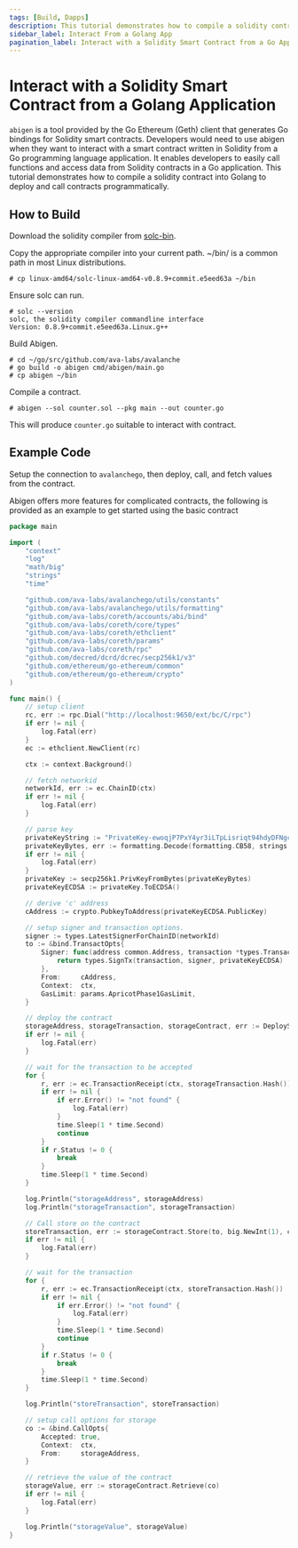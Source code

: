 ```yaml
---
tags: [Build, Dapps]
description: This tutorial demonstrates how to compile a solidity contract into Golang to deploy and call contracts programmatically.
sidebar_label: Interact From a Golang App
pagination_label: Interact with a Solidity Smart Contract from a Go Application
---
```

# Interact with a Solidity Smart Contract from a Golang Application

`abigen` is a tool provided by the Go Ethereum (Geth) client that generates Go bindings for 
Solidity smart contracts. Developers would need to use abigen when they want to interact with a 
smart contract written in Solidity from a Go programming language application. It enables developers
to easily call functions and access data from Solidity contracts in a Go application. This tutorial 
demonstrates how to compile a solidity contract into Golang to deploy and call contracts 
programmatically.

## How to Build

Download the solidity compiler from [solc-bin](https://github.com/ethereum/solc-bin).

Copy the appropriate compiler into your current path. ~/bin/ is a common path in most Linux distributions.

```shell
# cp linux-amd64/solc-linux-amd64-v0.8.9+commit.e5eed63a ~/bin
```

Ensure solc can run.

```shell
# solc --version
solc, the solidity compiler commandline interface
Version: 0.8.9+commit.e5eed63a.Linux.g++
```

Build Abigen.

```shell
# cd ~/go/src/github.com/ava-labs/avalanche
# go build -o abigen cmd/abigen/main.go
# cp abigen ~/bin
```

Compile a contract.

```shell
# abigen --sol counter.sol --pkg main --out counter.go
```

This will produce `counter.go` suitable to interact with contract.

## Example Code

Setup the connection to `avalanchego`, then deploy, call, and fetch values from the contract.

Abigen offers more features for complicated contracts, the following is provided
as an example to get started using the basic contract

```go
package main

import (
	"context"
	"log"
	"math/big"
	"strings"
	"time"

	"github.com/ava-labs/avalanchego/utils/constants"
	"github.com/ava-labs/avalanchego/utils/formatting"
	"github.com/ava-labs/coreth/accounts/abi/bind"
	"github.com/ava-labs/coreth/core/types"
	"github.com/ava-labs/coreth/ethclient"
	"github.com/ava-labs/coreth/params"
	"github.com/ava-labs/coreth/rpc"
	"github.com/decred/dcrd/dcrec/secp256k1/v3"
	"github.com/ethereum/go-ethereum/common"
	"github.com/ethereum/go-ethereum/crypto"
)

func main() {
	// setup client
	rc, err := rpc.Dial("http://localhost:9650/ext/bc/C/rpc")
	if err != nil {
		log.Fatal(err)
	}
	ec := ethclient.NewClient(rc)

	ctx := context.Background()

	// fetch networkid
	networkId, err := ec.ChainID(ctx)
	if err != nil {
		log.Fatal(err)
	}

	// parse key
	privateKeyString := "PrivateKey-ewoqjP7PxY4yr3iLTpLisriqt94hdyDFNgchSxGGztUrTXtNN"
	privateKeyBytes, err := formatting.Decode(formatting.CB58, strings.TrimPrefix(privateKeyString, constants.SecretKeyPrefix))
	if err != nil {
		log.Fatal(err)
	}
	privateKey := secp256k1.PrivKeyFromBytes(privateKeyBytes)
	privateKeyECDSA := privateKey.ToECDSA()

	// derive 'c' address
	cAddress := crypto.PubkeyToAddress(privateKeyECDSA.PublicKey)

	// setup signer and transaction options.
	signer := types.LatestSignerForChainID(networkId)
	to := &bind.TransactOpts{
		Signer: func(address common.Address, transaction *types.Transaction) (*types.Transaction, error) {
			return types.SignTx(transaction, signer, privateKeyECDSA)
		},
		From:     cAddress,
		Context:  ctx,
		GasLimit: params.ApricotPhase1GasLimit,
	}

	// deploy the contract
	storageAddress, storageTransaction, storageContract, err := DeployStorage(to, ec)
	if err != nil {
		log.Fatal(err)
	}

	// wait for the transaction to be accepted
	for {
		r, err := ec.TransactionReceipt(ctx, storageTransaction.Hash())
		if err != nil {
			if err.Error() != "not found" {
				log.Fatal(err)
			}
			time.Sleep(1 * time.Second)
			continue
		}
		if r.Status != 0 {
			break
		}
		time.Sleep(1 * time.Second)
	}

	log.Println("storageAddress", storageAddress)
	log.Println("storageTransaction", storageTransaction)

	// Call store on the contract
	storeTransaction, err := storageContract.Store(to, big.NewInt(1), common.BytesToAddress([]byte("addr1")))
	if err != nil {
		log.Fatal(err)
	}

	// wait for the transaction
	for {
		r, err := ec.TransactionReceipt(ctx, storeTransaction.Hash())
		if err != nil {
			if err.Error() != "not found" {
				log.Fatal(err)
			}
			time.Sleep(1 * time.Second)
			continue
		}
		if r.Status != 0 {
			break
		}
		time.Sleep(1 * time.Second)
	}

	log.Println("storeTransaction", storeTransaction)

	// setup call options for storage
	co := &bind.CallOpts{
		Accepted: true,
		Context:  ctx,
		From:     storageAddress,
	}

	// retrieve the value of the contract
	storageValue, err := storageContract.Retrieve(co)
	if err != nil {
		log.Fatal(err)
	}

	log.Println("storageValue", storageValue)
}
```
